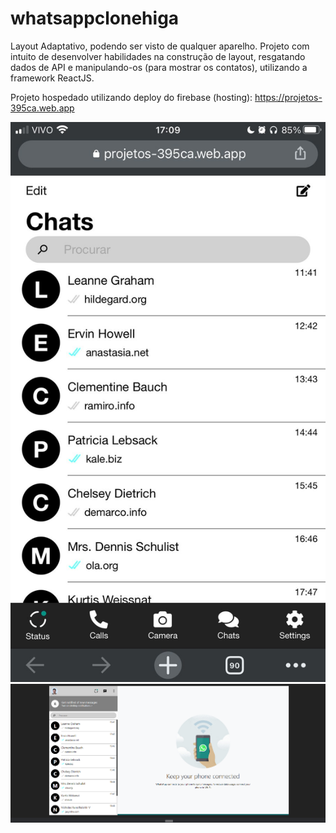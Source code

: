 # whatsappclonehiga

Layout Adaptativo, podendo ser visto de qualquer aparelho.
Projeto com intuito de desenvolver habilidades na construção de layout, resgatando dados de API e manipulando-os (para mostrar os contatos), utilizando a framework ReactJS.

Projeto hospedado utilizando deploy do firebase (hosting):
  https://projetos-395ca.web.app

![alt text](https://github.com/henriquehiga/whatsappclonehiga/blob/master/whatsappclonemobile.jpeg?raw=true)
![alt text](https://github.com/henriquehiga/whatsappclonehiga/blob/master/whatsappclonedesktop.PNG?raw=true)
